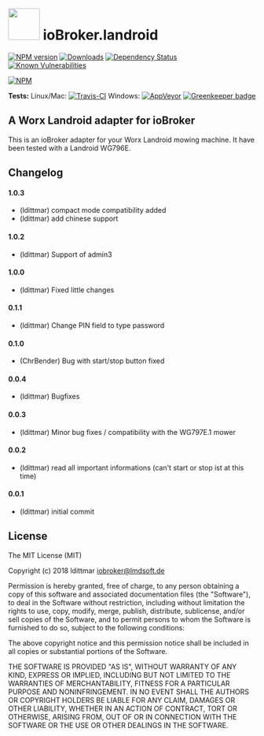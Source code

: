 <h1>
  <img src="https://raw.githubusercontent.com/iobroker-community-adapters/ioBroker.landroid/master/admin/landroid.png" width="64"/>
  ioBroker.landroid
</h1>

[![NPM version](http://img.shields.io/npm/v/iobroker.landroid.svg)](https://www.npmjs.com/package/iobroker.landroid)
[![Downloads](https://img.shields.io/npm/dm/iobroker.landroid.svg)](https://www.npmjs.com/package/iobroker.landroid)
[![Dependency Status](https://img.shields.io/david/iobroker-community-adapters/iobroker.landroid.svg)](https://david-dm.org/iobroker-community-adapters/iobroker.landroid)
[![Known Vulnerabilities](https://snyk.io/test/github/iobroker-community-adapters/ioBroker.landroid/badge.svg)](https://snyk.io/test/github/iobroker-community-adapters/ioBroker.landroid)

[![NPM](https://nodei.co/npm/iobroker.landroid.png?downloads=true)](https://nodei.co/npm/iobroker.landroid/)

**Tests:** Linux/Mac: [![Travis-CI](http://img.shields.io/travis/iobroker-community-adapters/ioBroker.landroid/master.svg)](https://travis-ci.org/iobroker-community-adapters/ioBroker.landroid)
Windows: [![AppVeyor](https://ci.appveyor.com/api/projects/status/github/iobroker-community-adapters/ioBroker.landroid?branch=master&svg=true)](https://ci.appveyor.com/project/iobroker-community-adapters/ioBroker-landroid/) 
[![Greenkeeper badge](https://badges.greenkeeper.io/iobroker-community-adapters/ioBroker.landroid.svg)](https://greenkeeper.io/)


## A Worx Landroid adapter for ioBroker

This is an ioBroker adapter for your Worx Landroid mowing machine. It have been tested with a Landroid WG796E.

## Changelog

#### 1.0.3
* (ldittmar) compact mode compatibility added
* (ldittmar) add chinese support

#### 1.0.2
* (ldittmar) Support of admin3

#### 1.0.0
* (ldittmar) Fixed little changes

#### 0.1.1
* (ldittmar) Change PIN field to type password

#### 0.1.0
* (ChrBender) Bug with start/stop button fixed

#### 0.0.4
* (ldittmar) Bugfixes

#### 0.0.3
* (ldittmar) Minor bug fixes / compatibility with the WG797E.1 mower

#### 0.0.2
* (ldittmar) read all important informations (can't start or stop ist at this time)

#### 0.0.1
* (ldittmar) initial commit

## License
The MIT License (MIT)

Copyright (c) 2018 ldittmar <iobroker@lmdsoft.de>

Permission is hereby granted, free of charge, to any person obtaining a copy
of this software and associated documentation files (the "Software"), to deal
in the Software without restriction, including without limitation the rights
to use, copy, modify, merge, publish, distribute, sublicense, and/or sell
copies of the Software, and to permit persons to whom the Software is
furnished to do so, subject to the following conditions:

The above copyright notice and this permission notice shall be included in
all copies or substantial portions of the Software.

THE SOFTWARE IS PROVIDED "AS IS", WITHOUT WARRANTY OF ANY KIND, EXPRESS OR
IMPLIED, INCLUDING BUT NOT LIMITED TO THE WARRANTIES OF MERCHANTABILITY,
FITNESS FOR A PARTICULAR PURPOSE AND NONINFRINGEMENT. IN NO EVENT SHALL THE
AUTHORS OR COPYRIGHT HOLDERS BE LIABLE FOR ANY CLAIM, DAMAGES OR OTHER
LIABILITY, WHETHER IN AN ACTION OF CONTRACT, TORT OR OTHERWISE, ARISING FROM,
OUT OF OR IN CONNECTION WITH THE SOFTWARE OR THE USE OR OTHER DEALINGS IN
THE SOFTWARE.

